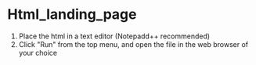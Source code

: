 # Html_landing_page

1. Place the html in a text editor (Notepadd++ recommended)
2. Click "Run" from the top menu, and open the file in the web browser of your choice
